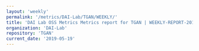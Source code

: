 ```yaml
---
layout: 'weekly'
permalink: '/metrics/DAI-Lab/TGAN/WEEKLY/'
title: 'DAI Lab OSS Metrics Metrics report for TGAN | WEEKLY-REPORT-2019-05-19'
organization: 'DAI-Lab'
repository: 'TGAN'
current_date: '2019-05-19'
---
```

